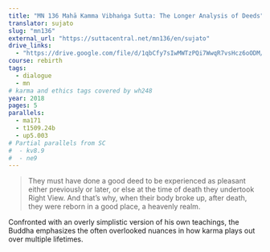 ```yaml
---
title: "MN 136 Mahā Kamma Vibhaṅga Sutta: The Longer Analysis of Deeds"
translator: sujato
slug: "mn136"
external_url: "https://suttacentral.net/mn136/en/sujato"
drive_links:
  - "https://drive.google.com/file/d/1qbCfy7sIwMWTzPQi7WwqR7vsHcz6oODM/view?usp=drivesdk"
course: rebirth
tags:
  - dialogue
  - mn
# karma and ethics tags covered by wh248
year: 2018
pages: 5
parallels:
  - ma171
  - t1509.24b
  - up5.003
# Partial parallels from SC
#  - kv8.9
#  - ne9
---
```


> They must have done a good deed to be experienced as pleasant either previously or later, or else at the time of death they undertook Right View. And that’s why, when their body broke up, after death, they were reborn in a good place, a heavenly realm.

Confronted with an overly simplistic version of his own teachings, the Buddha emphasizes the often overlooked nuances in how karma plays out over multiple lifetimes.
